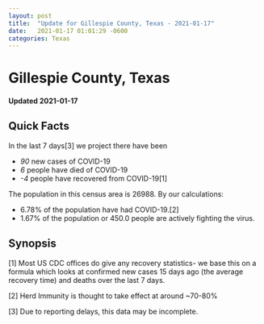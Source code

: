 ```yaml
---
layout: post
title:  "Update for Gillespie County, Texas - 2021-01-17"
date:   2021-01-17 01:01:29 -0600
categories: Texas
---
```


# Gillespie County, Texas
#### Updated 2021-01-17

## Quick Facts

In the last 7 days[3] we project there have been
- *90* new cases of COVID-19
- *6* people have died of COVID-19
- *-4* people have recovered from COVID-19[1]

The population in this census area is 26988. By our calculations:
- 6.78% of the population have had COVID-19.[2]
- 1.67% of the population or 450.0 people are actively fighting the virus.

## Synopsis




[1] Most US CDC offices do give any recovery statistics- we base this on a formula which looks at confirmed new cases
15 days ago (the average recovery time) and deaths over the last 7 days.

[2] Herd Immunity is thought to take effect at around ~70-80%

[3] Due to reporting delays, this data may be incomplete.
 
    